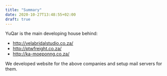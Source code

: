 ```yaml
---
title: "Summary"
date: 2020-10-27T13:48:55+02:00
draft: true
---
```


YuQar is the main developing house behind:

* http://velabridalstudio.co.za/
* http://ptwfreight.co.za/
* http://ka-moeponng.co.za/

We developed website for the above companies and setup mail servers for them.
